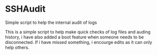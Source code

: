 # SSHAudit
Simple script to help the internal audit of logs

This is a simple script to help make quick checks of log files and auding history, i have also added a boot feature when someone needs to be disconnected. If i have missed something, i encourge edits as it can only help others.
